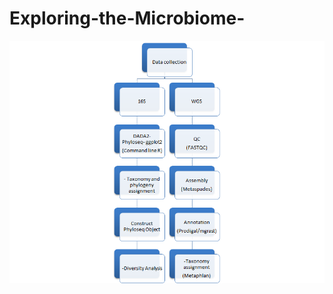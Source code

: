 # Exploring-the-Microbiome-

![Pipleline Workflow for Metagenomic Analysis of CoVID patients' microbiome](img/workflow.png)
